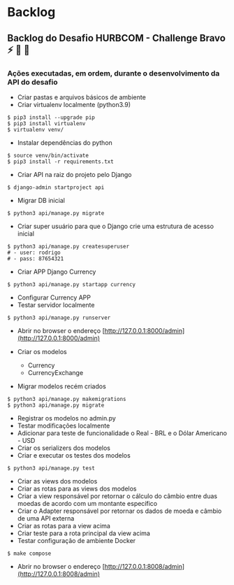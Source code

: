 # Backlog

## Backlog do Desafio HURBCOM - Challenge Bravo :zap: :hammer: :construction:

### Ações executadas, em ordem, durante o desenvolvimento da API do desafio

- Criar pastas e arquivos básicos de ambiente
- Criar virtualenv localmente (python3.9)
```shell
$ pip3 install --upgrade pip
$ pip3 install virtualenv
$ virtualenv venv/
```
- Instalar dependências do python
```shell
$ source venv/bin/activate
$ pip3 install -r requirements.txt
```
- Criar API na raiz do projeto pelo Django
```shell
$ django-admin startproject api
```
- Migrar DB inicial
```shell
$ python3 api/manage.py migrate
```
- Criar super usuário para que o Django crie uma estrutura de acesso inicial
```shell
$ python3 api/manage.py createsuperuser
# - user: rodrigo
# - pass: 87654321
```
- Criar APP Django Currency
```shell
$ python3 api/manage.py startapp currency
```
- Configurar Currency APP
- Testar servidor localmente
```shell
$ python3 api/manage.py runserver
```
- Abrir no browser o endereço [http://127.0.0.1:8000/admin](http://127.0.0.1:8000/admin)

- Criar os modelos
  - Currency
  - CurrencyExchange
- Migrar modelos recém criados
```shell
$ python3 api/manage.py makemigrations
$ python3 api/manage.py migrate
```
- Registrar os modelos no admin.py
- Testar modificações localmente
- Adicionar para teste de funcionalidade o Real - BRL e o Dólar Americano - USD
- Criar os serializers dos modelos
- Criar e executar os testes dos modelos
```shell
$ python3 api/manage.py test
```
- Criar as views dos modelos
- Criar as rotas para as views dos modelos
- Criar a view responsável por retornar o cálculo do câmbio entre duas moedas de acordo com um montante específico
- Criar o Adapter responsável por retornar os dados de moeda e câmbio de uma API externa
- Criar as rotas para a view acima
- Criar teste para a rota principal da view acima
- Testar configuração de ambiente Docker
```shell
$ make compose
```
- Abrir no browser o endereço [http://127.0.0.1:8008/admin](http://127.0.0.1:8008/admin)

